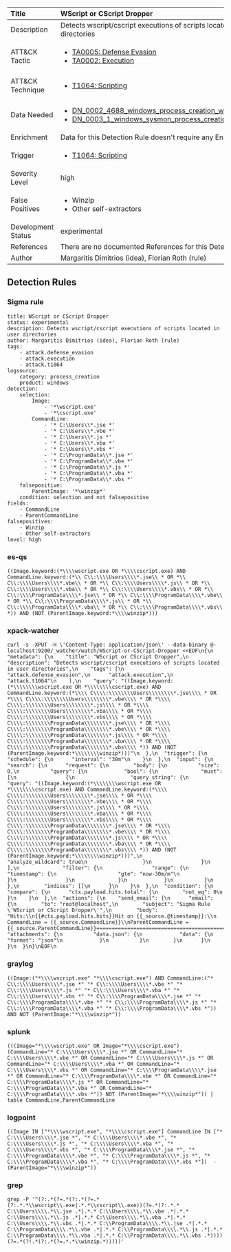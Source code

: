 | Title                | WScript or CScript Dropper                                                                                                                                                 |
|:---------------------|:------------------------------------------------------------------------------------------------------------------------------------------------------------|
| Description          | Detects wscript/cscript executions of scripts located in user directories                                                                                                                                           |
| ATT&amp;CK Tactic    |  <ul><li>[TA0005: Defense Evasion](https://attack.mitre.org/tactics/TA0005)</li><li>[TA0002: Execution](https://attack.mitre.org/tactics/TA0002)</li></ul>  |
| ATT&amp;CK Technique | <ul><li>[T1064: Scripting](https://attack.mitre.org/techniques/T1064)</li></ul>  |
| Data Needed          | <ul><li>[DN_0002_4688_windows_process_creation_with_commandline](../Data_Needed/DN_0002_4688_windows_process_creation_with_commandline.md)</li><li>[DN_0003_1_windows_sysmon_process_creation](../Data_Needed/DN_0003_1_windows_sysmon_process_creation.md)</li></ul>  |
| Enrichment           |  Data for this Detection Rule doesn't require any Enrichments.  |
| Trigger              | <ul><li>[T1064: Scripting](../Triggers/T1064.md)</li></ul>  |
| Severity Level       | high |
| False Positives      | <ul><li>Winzip</li><li>Other self-extractors</li></ul>  |
| Development Status   | experimental |
| References           |  There are no documented References for this Detection Rule yet  |
| Author               | Margaritis Dimitrios (idea), Florian Roth (rule) |


## Detection Rules

### Sigma rule

```
title: WScript or CScript Dropper
status: experimental
description: Detects wscript/cscript executions of scripts located in user directories
author: Margaritis Dimitrios (idea), Florian Roth (rule)
tags:
    - attack.defense_evasion
    - attack.execution
    - attack.t1064
logsource:
    category: process_creation
    product: windows
detection:
    selection:
        Image:
            - '*\wscript.exe'
            - '*\cscript.exe'
        CommandLine:
            - '* C:\Users\\*.jse *'
            - '* C:\Users\\*.vbe *'
            - '* C:\Users\\*.js *'
            - '* C:\Users\\*.vba *'
            - '* C:\Users\\*.vbs *'
            - '* C:\ProgramData\\*.jse *'
            - '* C:\ProgramData\\*.vbe *'
            - '* C:\ProgramData\\*.js *'
            - '* C:\ProgramData\\*.vba *'
            - '* C:\ProgramData\\*.vbs *'
    falsepositive:
        ParentImage: '*\winzip*'
    condition: selection and not falsepositive
fields:
    - CommandLine
    - ParentCommandLine
falsepositives:
    - Winzip
    - Other self-extractors
level: high

```





### es-qs
    
```
((Image.keyword:(*\\\\wscript.exe OR *\\\\cscript.exe) AND CommandLine.keyword:(*\\ C\\:\\\\Users\\\\*.jse\\ * OR *\\ C\\:\\\\Users\\\\*.vbe\\ * OR *\\ C\\:\\\\Users\\\\*.js\\ * OR *\\ C\\:\\\\Users\\\\*.vba\\ * OR *\\ C\\:\\\\Users\\\\*.vbs\\ * OR *\\ C\\:\\\\ProgramData\\\\*.jse\\ * OR *\\ C\\:\\\\ProgramData\\\\*.vbe\\ * OR *\\ C\\:\\\\ProgramData\\\\*.js\\ * OR *\\ C\\:\\\\ProgramData\\\\*.vba\\ * OR *\\ C\\:\\\\ProgramData\\\\*.vbs\\ *)) AND (NOT (ParentImage.keyword:*\\\\winzip*)))
```


### xpack-watcher
    
```
curl -s -XPUT -H \'Content-Type: application/json\' --data-binary @- localhost:9200/_watcher/watch/WScript-or-CScript-Dropper <<EOF\n{\n  "metadata": {\n    "title": "WScript or CScript Dropper",\n    "description": "Detects wscript/cscript executions of scripts located in user directories",\n    "tags": [\n      "attack.defense_evasion",\n      "attack.execution",\n      "attack.t1064"\n    ],\n    "query": "((Image.keyword:(*\\\\\\\\wscript.exe OR *\\\\\\\\cscript.exe) AND CommandLine.keyword:(*\\\\ C\\\\:\\\\\\\\Users\\\\\\\\*.jse\\\\ * OR *\\\\ C\\\\:\\\\\\\\Users\\\\\\\\*.vbe\\\\ * OR *\\\\ C\\\\:\\\\\\\\Users\\\\\\\\*.js\\\\ * OR *\\\\ C\\\\:\\\\\\\\Users\\\\\\\\*.vba\\\\ * OR *\\\\ C\\\\:\\\\\\\\Users\\\\\\\\*.vbs\\\\ * OR *\\\\ C\\\\:\\\\\\\\ProgramData\\\\\\\\*.jse\\\\ * OR *\\\\ C\\\\:\\\\\\\\ProgramData\\\\\\\\*.vbe\\\\ * OR *\\\\ C\\\\:\\\\\\\\ProgramData\\\\\\\\*.js\\\\ * OR *\\\\ C\\\\:\\\\\\\\ProgramData\\\\\\\\*.vba\\\\ * OR *\\\\ C\\\\:\\\\\\\\ProgramData\\\\\\\\*.vbs\\\\ *)) AND (NOT (ParentImage.keyword:*\\\\\\\\winzip*)))"\n  },\n  "trigger": {\n    "schedule": {\n      "interval": "30m"\n    }\n  },\n  "input": {\n    "search": {\n      "request": {\n        "body": {\n          "size": 0,\n          "query": {\n            "bool": {\n              "must": [\n                {\n                  "query_string": {\n                    "query": "((Image.keyword:(*\\\\\\\\wscript.exe OR *\\\\\\\\cscript.exe) AND CommandLine.keyword:(*\\\\ C\\\\:\\\\\\\\Users\\\\\\\\*.jse\\\\ * OR *\\\\ C\\\\:\\\\\\\\Users\\\\\\\\*.vbe\\\\ * OR *\\\\ C\\\\:\\\\\\\\Users\\\\\\\\*.js\\\\ * OR *\\\\ C\\\\:\\\\\\\\Users\\\\\\\\*.vba\\\\ * OR *\\\\ C\\\\:\\\\\\\\Users\\\\\\\\*.vbs\\\\ * OR *\\\\ C\\\\:\\\\\\\\ProgramData\\\\\\\\*.jse\\\\ * OR *\\\\ C\\\\:\\\\\\\\ProgramData\\\\\\\\*.vbe\\\\ * OR *\\\\ C\\\\:\\\\\\\\ProgramData\\\\\\\\*.js\\\\ * OR *\\\\ C\\\\:\\\\\\\\ProgramData\\\\\\\\*.vba\\\\ * OR *\\\\ C\\\\:\\\\\\\\ProgramData\\\\\\\\*.vbs\\\\ *)) AND (NOT (ParentImage.keyword:*\\\\\\\\winzip*)))",\n                    "analyze_wildcard": true\n                  }\n                }\n              ],\n              "filter": {\n                "range": {\n                  "timestamp": {\n                    "gte": "now-30m/m"\n                  }\n                }\n              }\n            }\n          }\n        },\n        "indices": []\n      }\n    }\n  },\n  "condition": {\n    "compare": {\n      "ctx.payload.hits.total": {\n        "not_eq": 0\n      }\n    }\n  },\n  "actions": {\n    "send_email": {\n      "email": {\n        "to": "root@localhost",\n        "subject": "Sigma Rule \'WScript or CScript Dropper\'",\n        "body": "Hits:\\n{{#ctx.payload.hits.hits}}Hit on {{_source.@timestamp}}:\\n      CommandLine = {{_source.CommandLine}}\\nParentCommandLine = {{_source.ParentCommandLine}}================================================================================\\n{{/ctx.payload.hits.hits}}",\n        "attachments": {\n          "data.json": {\n            "data": {\n              "format": "json"\n            }\n          }\n        }\n      }\n    }\n  }\n}\nEOF\n
```


### graylog
    
```
((Image:("*\\\\wscript.exe" "*\\\\cscript.exe") AND CommandLine:("* C\\:\\\\Users\\\\*.jse *" "* C\\:\\\\Users\\\\*.vbe *" "* C\\:\\\\Users\\\\*.js *" "* C\\:\\\\Users\\\\*.vba *" "* C\\:\\\\Users\\\\*.vbs *" "* C\\:\\\\ProgramData\\\\*.jse *" "* C\\:\\\\ProgramData\\\\*.vbe *" "* C\\:\\\\ProgramData\\\\*.js *" "* C\\:\\\\ProgramData\\\\*.vba *" "* C\\:\\\\ProgramData\\\\*.vbs *")) AND NOT (ParentImage:"*\\\\winzip*"))
```


### splunk
    
```
(((Image="*\\\\wscript.exe" OR Image="*\\\\cscript.exe") (CommandLine="* C:\\\\Users\\\\*.jse *" OR CommandLine="* C:\\\\Users\\\\*.vbe *" OR CommandLine="* C:\\\\Users\\\\*.js *" OR CommandLine="* C:\\\\Users\\\\*.vba *" OR CommandLine="* C:\\\\Users\\\\*.vbs *" OR CommandLine="* C:\\\\ProgramData\\\\*.jse *" OR CommandLine="* C:\\\\ProgramData\\\\*.vbe *" OR CommandLine="* C:\\\\ProgramData\\\\*.js *" OR CommandLine="* C:\\\\ProgramData\\\\*.vba *" OR CommandLine="* C:\\\\ProgramData\\\\*.vbs *")) NOT (ParentImage="*\\\\winzip*")) | table CommandLine,ParentCommandLine
```


### logpoint
    
```
((Image IN ["*\\\\wscript.exe", "*\\\\cscript.exe"] CommandLine IN ["* C:\\\\Users\\\\*.jse *", "* C:\\\\Users\\\\*.vbe *", "* C:\\\\Users\\\\*.js *", "* C:\\\\Users\\\\*.vba *", "* C:\\\\Users\\\\*.vbs *", "* C:\\\\ProgramData\\\\*.jse *", "* C:\\\\ProgramData\\\\*.vbe *", "* C:\\\\ProgramData\\\\*.js *", "* C:\\\\ProgramData\\\\*.vba *", "* C:\\\\ProgramData\\\\*.vbs *"])  -(ParentImage="*\\\\winzip*"))
```


### grep
    
```
grep -P '^(?:.*(?=.*(?:.*(?=.*(?:.*.*\\wscript\\.exe|.*.*\\cscript\\.exe))(?=.*(?:.*.* C:\\Users\\\\.*\\.jse .*|.*.* C:\\Users\\\\.*\\.vbe .*|.*.* C:\\Users\\\\.*\\.js .*|.*.* C:\\Users\\\\.*\\.vba .*|.*.* C:\\Users\\\\.*\\.vbs .*|.*.* C:\\ProgramData\\\\.*\\.jse .*|.*.* C:\\ProgramData\\\\.*\\.vbe .*|.*.* C:\\ProgramData\\\\.*\\.js .*|.*.* C:\\ProgramData\\\\.*\\.vba .*|.*.* C:\\ProgramData\\\\.*\\.vbs .*))))(?=.*(?!.*(?:.*(?=.*.*\\winzip.*)))))'
```



